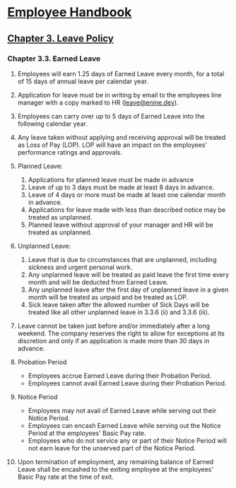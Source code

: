 # [Employee Handbook](../index.md)

## [Chapter 3. Leave Policy](index.md)

### Chapter 3.3. Earned Leave

1. Employees will earn 1.25 days of Earned Leave every month, for a total of 15 days of annual leave per calendar year.

1. Application for leave must be in writing by email to the employees line manager with a copy marked to HR (leave@enine.dev).

1. Employees can carry over up to 5 days of Earned Leave into the following calendar year.

1. Any leave taken without applying and receiving approval will be treated as Loss of Pay (LOP). LOP will have an impact on the employees' performance ratings and approvals.

1. Planned Leave: 

    1. Applications for planned leave must be made in advance
    1. Leave of up to 3 days must be made at least 8 days in advance.
    1. Leave of 4 days or more must be made at least one calendar month in advance.
    1. Applications for leave made with less than described notice may be treated as unplanned.
    1. Planned leave without approval of your manager and HR will be treated as unplanned.

1. Unplanned Leave: 

    1. Leave that is due to circumstances that are unplanned, including sickness and urgent personal work.
    1. Any unplanned leave will be treated as paid leave the first time every month and will be deducted from Earned Leave.
    1. Any unplanned leave after the first day of unplanned leave in a given month will be treated as unpaid and be treated as LOP.
    1. Sick leave taken after the allowed number of Sick Days will be treated like all other unplanned leave in 3.3.6 (ii) and 3.3.6 (iii).

1. Leave cannot be taken just before and/or immediately after a long weekend. The company reserves the right to allow for exceptions at its discretion and only if an application is made more than 30 days in advance.

1. Probation Period

    * Employees accrue Earned Leave during their Probation Period.
    * Employees cannot avail Earned Leave during their Probation Period.

1. Notice Period

    * Employees may not avail of Earned Leave while serving out their Notice Period.
    * Employees can encash Earned Leave while serving out the Notice Period at the employees' Basic Pay rate.
    * Employees who do not service any or part of their Notice Period will not earn leave for the unserved part of the Notice Period.

1. Upon termination of employment, any remaining balance of Earned Leave shall be encashed to the exiting employee at the employees' Basic Pay rate at the time of exit.
